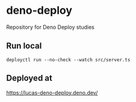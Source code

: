 # deno-deploy

Repository for Deno Deploy studies

## Run local

```
deployctl run --no-check --watch src/server.ts
```

## Deployed at

https://lucas-deno-deploy.deno.dev/
